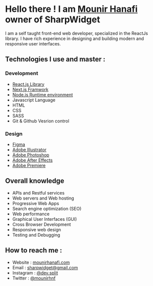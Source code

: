 # Hello there ! I am [Mounir Hanafi](https://mounirhanafi.com) owner of SharpWidget
I am a self taught front-end web developer, specialized in the ReactJs library. I have rich experience in designing and building modern and responsive user interfaces.
## Technologies I use and master :
### Development
* [React.js Library](https://reactjs.org)
* [Next.js Framwork](https://nextjs.org)
* [Node.js Runtime environment](https://nodejs.org)
* Javascript Language
* HTML
* CSS
* SASS
* Git & Github Vesrion control
### Design
* [Figma](https://figma.com)
* [Adobe Illustrator](https://www.adobe.com/mena_en/products/illustrator.html)
* [Adobe Photoshop](https://www.adobe.com/mena_en/products/photoshop.html)
* [Adobe After Effects](https://www.adobe.com/mena_en/products/aftereffects.html)
* [Adobe Premiere](https://www.adobe.com/mena_en/products/premiere.html)
## Overall knowledge
* APIs and Restful services
* Web servers and Web hosting
* Progressive Web Apps
* Search engine optimization (SEO)
* Web performance
* Graphical User Interfaces (GUI)
* Cross Browser Development
* Responsive web design
* Testing and Debugging
## How to reach me :
* Website : [mounirhanafi.com](https://mounirhanafi.com)
* Email : sharpwidget@gmail.com
* Instagram : [@dev.split](https://instagram.com/sharpwidget)
* Twitter : [@mounirhnf](https://twitter.com/SharpWidget)
